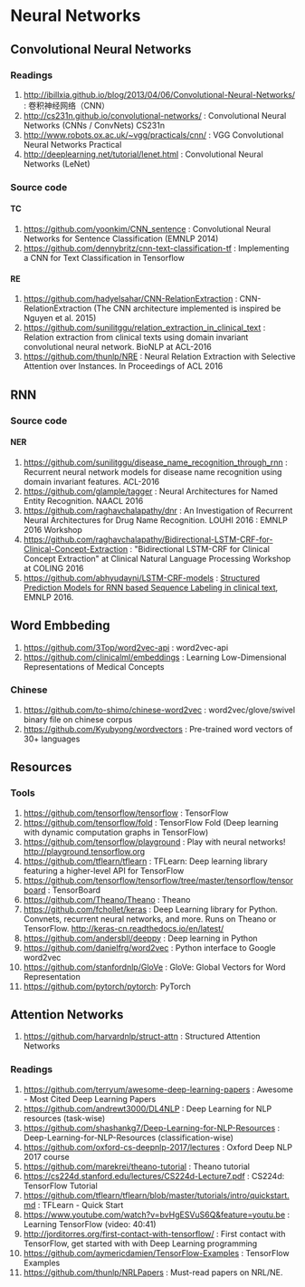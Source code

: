 # Neural Networks

## Convolutional Neural Networks

### Readings

1. http://ibillxia.github.io/blog/2013/04/06/Convolutional-Neural-Networks/ : 卷积神经网络（CNN）
2. http://cs231n.github.io/convolutional-networks/ : Convolutional Neural Networks (CNNs / ConvNets) CS231n
3. http://www.robots.ox.ac.uk/~vgg/practicals/cnn/ : VGG Convolutional Neural Networks Practical
4. http://deeplearning.net/tutorial/lenet.html : Convolutional Neural Networks (LeNet)

### Source code

#### TC

1. https://github.com/yoonkim/CNN_sentence : Convolutional Neural Networks for Sentence Classification (EMNLP 2014)
2. https://github.com/dennybritz/cnn-text-classification-tf : Implementing a CNN for Text Classification in Tensorflow

#### RE

1. https://github.com/hadyelsahar/CNN-RelationExtraction : CNN-RelationExtraction (The CNN architecture implemented is inspired be Nguyen et al. 2015)
2. https://github.com/sunilitggu/relation_extraction_in_clinical_text : Relation extraction from clinical texts using domain invariant convolutional neural network. BioNLP at ACL-2016
3. https://github.com/thunlp/NRE : Neural Relation Extraction with Selective Attention over Instances. In Proceedings of ACL 2016

## RNN

### Source code

#### NER

1. https://github.com/sunilitggu/disease_name_recognition_through_rnn : Recurrent neural network models for disease name recognition using domain invariant features. ACL-2016
2. https://github.com/glample/tagger : Neural Architectures for Named Entity Recognition. NAACL 2016
3. https://github.com/raghavchalapathy/dnr : An Investigation of Recurrent Neural Architectures for Drug Name Recognition. LOUHI 2016 : EMNLP 2016 Workshop
4. https://github.com/raghavchalapathy/Bidirectional-LSTM-CRF-for-Clinical-Concept-Extraction : "Bidirectional LSTM-CRF for Clinical Concept Extraction" at Clinical Natural Language Processing Workshop at COLING 2016
5. https://github.com/abhyudaynj/LSTM-CRF-models :  [Structured Prediction Models for RNN based Sequence Labeling in clinical text](http://aclweb.org/anthology/D/D16/D16-1082.pdf), EMNLP 2016.

## Word Embbeding

1. https://github.com/3Top/word2vec-api : word2vec-api
2. https://github.com/clinicalml/embeddings :  Learning Low-Dimensional Representations of Medical Concepts

### Chinese
1. https://github.com/to-shimo/chinese-word2vec : word2vec/glove/swivel binary file on chinese corpus
2. https://github.com/Kyubyong/wordvectors : Pre-trained word vectors of 30+ languages

## Resources

### Tools

1. https://github.com/tensorflow/tensorflow : TensorFlow
2. https://github.com/tensorflow/fold : TensorFlow Fold (Deep learning with dynamic computation graphs in TensorFlow)
3. https://github.com/tensorflow/playground : Play with neural networks! http://playground.tensorflow.org
4. https://github.com/tflearn/tflearn : TFLearn: Deep learning library featuring a higher-level API for TensorFlow
5. https://github.com/tensorflow/tensorflow/tree/master/tensorflow/tensorboard : TensorBoard
6. https://github.com/Theano/Theano : Theano
7. https://github.com/fchollet/keras : Deep Learning library for Python. Convnets, recurrent neural networks, and more. Runs on Theano or TensorFlow. http://keras-cn.readthedocs.io/en/latest/
8. https://github.com/andersbll/deeppy : Deep learning in Python
9. https://github.com/danielfrg/word2vec : Python interface to Google word2vec
10. https://github.com/stanfordnlp/GloVe : GloVe: Global Vectors for Word Representation
11. https://github.com/pytorch/pytorch: PyTorch



## Attention Networks

1. https://github.com/harvardnlp/struct-attn : Structured Attention Networks



### Readings

1. https://github.com/terryum/awesome-deep-learning-papers : Awesome - Most Cited Deep Learning Papers
2. https://github.com/andrewt3000/DL4NLP : Deep Learning for NLP resources (task-wise)
3. https://github.com/shashankg7/Deep-Learning-for-NLP-Resources : Deep-Learning-for-NLP-Resources (classification-wise)
4. https://github.com/oxford-cs-deepnlp-2017/lectures : Oxford Deep NLP 2017 course
5. https://github.com/marekrei/theano-tutorial : Theano tutorial
6. https://cs224d.stanford.edu/lectures/CS224d-Lecture7.pdf : CS224d: TensorFlow Tutorial
7. https://github.com/tflearn/tflearn/blob/master/tutorials/intro/quickstart.md : TFLearn - Quick Start
8. https://www.youtube.com/watch?v=bvHgESVuS6Q&feature=youtu.be : Learning TensorFlow (video: 40:41)
9. http://jorditorres.org/first-contact-with-tensorflow/ : First contact with TensorFlow, get started with with Deep Learning programming
10. https://github.com/aymericdamien/TensorFlow-Examples : TensorFlow Examples
11. https://github.com/thunlp/NRLPapers : Must-read papers on NRL/NE.
